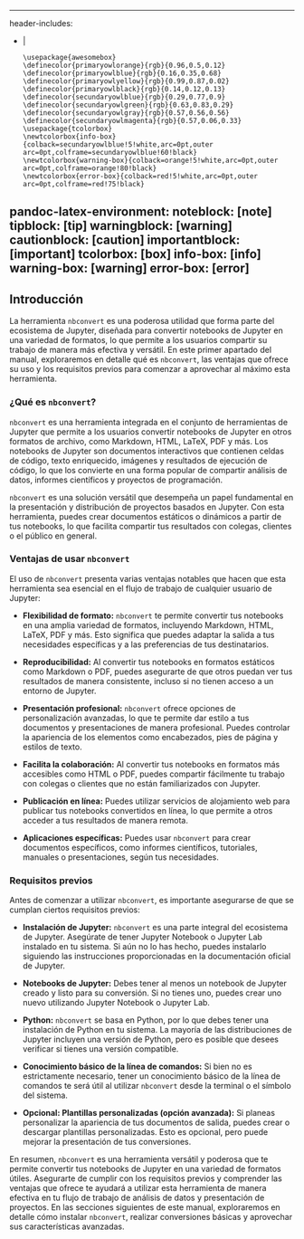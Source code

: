 
---
header-includes:
- |
  ```{=latex}
  \usepackage{awesomebox}
  \definecolor{primaryowlorange}{rgb}{0.96,0.5,0.12}
  \definecolor{primaryowlblue}{rgb}{0.16,0.35,0.68}
  \definecolor{primaryowlyellow}{rgb}{0.99,0.87,0.02}
  \definecolor{primaryowlblack}{rgb}{0.14,0.12,0.13}
  \definecolor{secundaryowlblue}{rgb}{0.29,0.77,0.9}
  \definecolor{secundaryowlgreen}{rgb}{0.63,0.83,0.29}
  \definecolor{secundaryowlgray}{rgb}{0.57,0.56,0.56}
  \definecolor{secundaryowlmagenta}{rgb}{0.57,0.06,0.33}
  \usepackage{tcolorbox}
  \newtcolorbox{info-box}{colback=secundaryowlblue!5!white,arc=0pt,outer arc=0pt,colframe=secundaryowlblue!60!black}
  \newtcolorbox{warning-box}{colback=orange!5!white,arc=0pt,outer arc=0pt,colframe=orange!80!black}
  \newtcolorbox{error-box}{colback=red!5!white,arc=0pt,outer arc=0pt,colframe=red!75!black}

  ```
pandoc-latex-environment:
  noteblock: [note]
  tipblock: [tip]
  warningblock: [warning]
  cautionblock: [caution]
  importantblock: [important]
  tcolorbox: [box]
  info-box: [info]
  warning-box: [warning]
  error-box: [error]
---
 
## Introducción

La herramienta `nbconvert` es una poderosa utilidad que forma parte del ecosistema de Jupyter, diseñada para convertir notebooks de Jupyter en una variedad de formatos, lo que permite a los usuarios compartir su trabajo de manera más efectiva y versátil. En este primer apartado del manual, exploraremos en detalle qué es `nbconvert`, las ventajas que ofrece su uso y los requisitos previos para comenzar a aprovechar al máximo esta herramienta.

### ¿Qué es `nbconvert`?

`nbconvert` es una herramienta integrada en el conjunto de herramientas de Jupyter que permite a los usuarios convertir notebooks de Jupyter en otros formatos de archivo, como Markdown, HTML, LaTeX, PDF y más. Los notebooks de Jupyter son documentos interactivos que contienen celdas de código, texto enriquecido, imágenes y resultados de ejecución de código, lo que los convierte en una forma popular de compartir análisis de datos, informes científicos y proyectos de programación.

`nbconvert` es una solución versátil que desempeña un papel fundamental en la presentación y distribución de proyectos basados en Jupyter. Con esta herramienta, puedes crear documentos estáticos o dinámicos a partir de tus notebooks, lo que facilita compartir tus resultados con colegas, clientes o el público en general.

### Ventajas de usar `nbconvert`

El uso de `nbconvert` presenta varias ventajas notables que hacen que esta herramienta sea esencial en el flujo de trabajo de cualquier usuario de Jupyter:

  - **Flexibilidad de formato:** `nbconvert` te permite convertir tus notebooks en una amplia variedad de formatos, incluyendo Markdown, HTML, LaTeX, PDF y más. Esto significa que puedes adaptar la salida a tus necesidades específicas y a las preferencias de tus destinatarios.

  - **Reproducibilidad:** Al convertir tus notebooks en formatos estáticos como Markdown o PDF, puedes asegurarte de que otros puedan ver tus resultados de manera consistente, incluso si no tienen acceso a un entorno de Jupyter.

  - **Presentación profesional:** `nbconvert` ofrece opciones de personalización avanzadas, lo que te permite dar estilo a tus documentos y presentaciones de manera profesional. Puedes controlar la apariencia de los elementos como encabezados, pies de página y estilos de texto.

  - **Facilita la colaboración:** Al convertir tus notebooks en formatos más accesibles como HTML o PDF, puedes compartir fácilmente tu trabajo con colegas o clientes que no están familiarizados con Jupyter.

  - **Publicación en línea:** Puedes utilizar servicios de alojamiento web para publicar tus notebooks convertidos en línea, lo que permite a otros acceder a tus resultados de manera remota.

  - **Aplicaciones específicas:** Puedes usar `nbconvert` para crear documentos específicos, como informes científicos, tutoriales, manuales o presentaciones, según tus necesidades.

### Requisitos previos

Antes de comenzar a utilizar `nbconvert`, es importante asegurarse de que se cumplan ciertos requisitos previos:

  - **Instalación de Jupyter:** `nbconvert` es una parte integral del ecosistema de Jupyter. Asegúrate de tener Jupyter Notebook o Jupyter Lab instalado en tu sistema. Si aún no lo has hecho, puedes instalarlo siguiendo las instrucciones proporcionadas en la documentación oficial de Jupyter.

  - **Notebooks de Jupyter:** Debes tener al menos un notebook de Jupyter creado y listo para su conversión. Si no tienes uno, puedes crear uno nuevo utilizando Jupyter Notebook o Jupyter Lab.

  - **Python:** `nbconvert` se basa en Python, por lo que debes tener una instalación de Python en tu sistema. La mayoría de las distribuciones de Jupyter incluyen una versión de Python, pero es posible que desees verificar si tienes una versión compatible.

  - **Conocimiento básico de la línea de comandos:** Si bien no es estrictamente necesario, tener un conocimiento básico de la línea de comandos te será útil al utilizar `nbconvert` desde la terminal o el símbolo del sistema.

  - **Opcional: Plantillas personalizadas (opción avanzada):** Si planeas personalizar la apariencia de tus documentos de salida, puedes crear o descargar plantillas personalizadas. Esto es opcional, pero puede mejorar la presentación de tus conversiones.

En resumen, `nbconvert` es una herramienta versátil y poderosa que te permite convertir tus notebooks de Jupyter en una variedad de formatos útiles. Asegurarte de cumplir con los requisitos previos y comprender las ventajas que ofrece te ayudará a utilizar esta herramienta de manera efectiva en tu flujo de trabajo de análisis de datos y presentación de proyectos. En las secciones siguientes de este manual, exploraremos en detalle cómo instalar `nbconvert`, realizar conversiones básicas y aprovechar sus características avanzadas.
